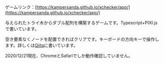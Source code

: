ゲームリンク：[https://kampersanda.github.io/xchecker/app/](https://kampersanda.github.io/xchecker/app/)

与えられたトライ木からダブル配列を構築するゲームです。Typescript+PIXI.jsで書いています。

空き要素なくノードを配置できればクリアです。キーボードの方向キーで操作します。詳しくは[Qiita](https://qiita.com/kampersanda)に書いています。

2020/12/21現在、ChromeとSafariでしか動作確認していません。